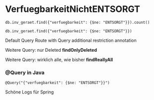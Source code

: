 VerfuegbarkeitNichtENTSORGT
===========================

`db.inv_geraet.find({"verfuegbarkeit": {$ne: "ENTSORGT"}}).count()`

`db.inv_geraet.find({"verfuegbarkeit": {$ne: "ENTSORGT"}})`


Default Query Route with Query additional restriction annotation

Weitere Query: nur Deleted **findOnlyDeleted**

Weitere Query: wirklich alle, wie bisher **findReallyAll**


###  @Query in Java
`@Query("{"verfuegbarkeit": {$ne: "ENTSORGT"}}")`


Schöne Logs für Spring
